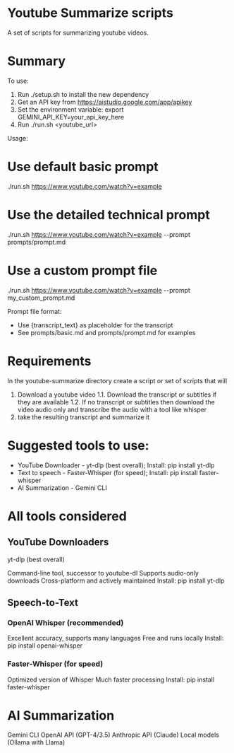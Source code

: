 # Youtube Summarize scripts

A set of scripts for summarizing youtube videos.

# Summary

  To use:
  1. Run ./setup.sh to install the new dependency
  2. Get an API key from https://aistudio.google.com/app/apikey
  3. Set the environment variable: export GEMINI_API_KEY=your_api_key_here
  4. Run ./run.sh <youtube_url>

  Usage:
  # Use default basic prompt
  ./run.sh https://www.youtube.com/watch?v=example

  # Use the detailed technical prompt
  ./run.sh https://www.youtube.com/watch?v=example --prompt prompts/prompt.md

  # Use a custom prompt file
  ./run.sh https://www.youtube.com/watch?v=example --prompt my_custom_prompt.md

  Prompt file format:
  - Use {transcript_text} as placeholder for the transcript
  - See prompts/basic.md and prompts/prompt.md for examples

# Requirements

In the youtube-summarize directory create a script or set of scripts that will

1. Download a youtube video
1.1. Download the transcript or subtitles if they are available
1.2. If no transcript or subtitles then download the video audio only and transcribe the audio with a tool like whisper
2. take the resulting transcript and summarize it

# Suggested tools to use:

- YouTube Downloader - yt-dlp (best overall); Install: pip install yt-dlp
- Text to speech - Faster-Whisper (for speed); Install: pip install faster-whisper
- AI Summarization - Gemini CLI

# All tools considered

## YouTube Downloaders
yt-dlp (best overall)

Command-line tool, successor to youtube-dl
Supports audio-only downloads
Cross-platform and actively maintained
Install: pip install yt-dlp

## Speech-to-Text

### OpenAI Whisper (recommended)

Excellent accuracy, supports many languages
Free and runs locally
Install: pip install openai-whisper

### Faster-Whisper (for speed)

Optimized version of Whisper
Much faster processing
Install: pip install faster-whisper

# AI Summarization

Gemini CLI
OpenAI API (GPT-4/3.5)
Anthropic API (Claude)
Local models (Ollama with Llama)
